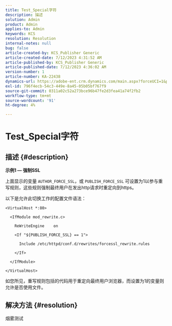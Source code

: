 ```yaml
---
title: Test_Special字符
description: 描述
solution: Admin
product: Admin
applies-to: Admin
keywords: KCS
resolution: Resolution
internal-notes: null
bug: false
article-created-by: KCS_Publisher Generic
article-created-date: 7/12/2023 4:31:52 AM
article-published-by: KCS_Publisher Generic
article-published-date: 7/12/2023 4:36:02 AM
version-number: 1
article-number: KA-22438
dynamics-url: https://adobe-ent.crm.dynamics.com/main.aspx?forceUCI=1&pagetype=entityrecord&etn=knowledgearticle&id=502ce803-6d20-ee11-9cbe-6045bd006b4b
exl-id: 796f4ecb-54c3-449e-8a45-05b05bf767f9
source-git-commit: 0311a02c52a273bce96b47fe2d3fea41a74f2fb2
workflow-type: tm+mt
source-wordcount: '91'
ht-degree: 4%

---
```


# Test_Special字符

## 描述 {#description}


<b>示例1 — 强制SSL</b>

上面显示的变量 `AUTHOR_FORCE_SSL`，或 `PUBLISH_FORCE_SSL` 可设置为1以参与重写规则，这些规则强制最终用户在发出http请求时重定向到https。

以下是允许此切换工作的配置文件语法：


```
<VirtualHost *:80>

  <IfModule mod_rewrite.c>

    ReWriteEngine    on

    <If "${PUBLISH_FORCE_SSL} == 1">

      Include /etc/httpd/conf.d/rewrites/forcessl_rewrite.rules

    </If>

  </IfModule>

</VirtualHost>
```


如您所见，重写规则包括的代码用于重定向最终用户浏览器，而设置为1的变量则允许是否使用文件。


## 解决方法 {#resolution}


烟雾测试
